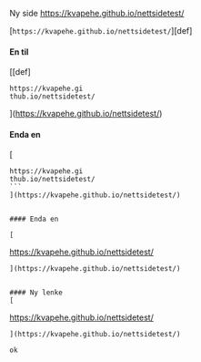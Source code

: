 Ny side
https://kvapehe.github.io/nettsidetest/

[`https://kvapehe.github.io/nettsidetest/`][def]


#### En til

[[def]
```
https://kvapehe.gi
thub.io/nettsidetest/
```
](https://kvapehe.github.io/nettsidetest/)

#### Enda en

[
````
https://kvapehe.gi
thub.io/nettsidetest/
```
](https://kvapehe.github.io/nettsidetest/)


#### Enda en

[
````
https://kvapehe.github.io/nettsidetest/
```
](https://kvapehe.github.io/nettsidetest/)


#### Ny lenke
[
````
https://kvapehe.github.io/nettsidetest/
```
](https://kvapehe.github.io/nettsidetest/)

ok

